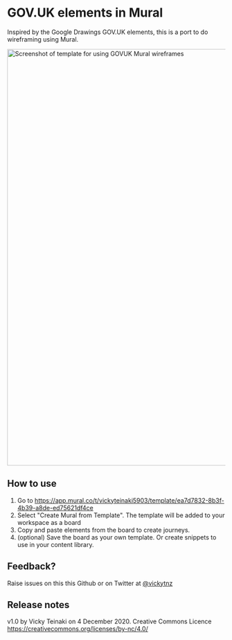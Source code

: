 # GOV.UK elements in Mural

Inspired by the Google Drawings GOV.UK elements, this is a port to do wireframing using Mural.

<img width="961" alt="Screenshot of template for using GOVUK Mural wireframes" src="https://user-images.githubusercontent.com/1223264/101213372-30ede200-3672-11eb-8735-68f1691245ef.png">


## How to use

1. Go to https://app.mural.co/t/vickyteinaki5903/template/ea7d7832-8b3f-4b39-a8de-ed75621df4ce 
1. Select "Create Mural from Template". The template will be added to your workspace as a board
1. Copy and paste elements from the board to create journeys.
1. (optional) Save the board as your own template. Or create snippets to use in your content library.

## Feedback?
Raise issues on this this Github or on Twitter at [@vickytnz](https://twitter.com/vickytnz)

## Release notes
v1.0 by Vicky Teinaki on 4 December 2020. 
Creative Commons Licence https://creativecommons.org/licenses/by-nc/4.0/ 

